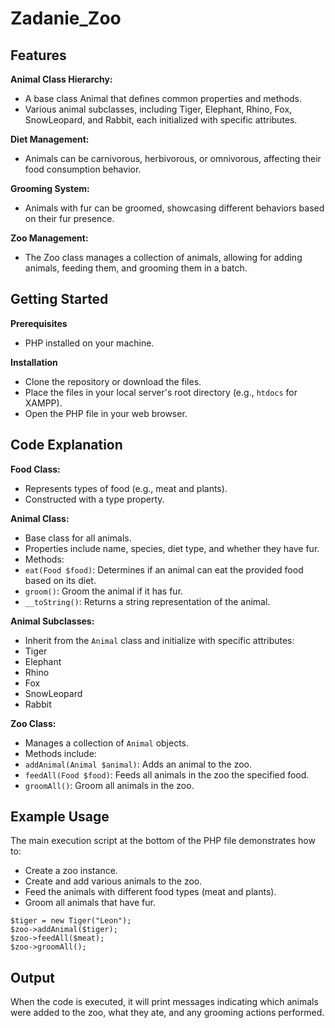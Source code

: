 # Zadanie_Zoo

## Features
**Animal Class Hierarchy:**
- A base class Animal that defines common properties and methods.
- Various animal subclasses, including Tiger, Elephant, Rhino, Fox, SnowLeopard, and Rabbit, each initialized with specific attributes.

**Diet Management:**
- Animals can be carnivorous, herbivorous, or omnivorous, affecting their food consumption behavior.

**Grooming System:**
- Animals with fur can be groomed, showcasing different behaviors based on their fur presence.

**Zoo Management:**
- The Zoo class manages a collection of animals, allowing for adding animals, feeding them, and grooming them in a batch.

## Getting Started
**Prerequisites**
- PHP installed on your machine.

**Installation**
- Clone the repository or download the files.
- Place the files in your local server's root directory (e.g., `htdocs` for XAMPP).
- Open the PHP file in your web browser.

## Code Explanation
**Food Class:**
- Represents types of food (e.g., meat and plants).
- Constructed with a type property.

**Animal Class:**
- Base class for all animals.
- Properties include name, species, diet type, and whether they have fur.
- Methods:
-   ```eat(Food $food)```: Determines if an animal can eat the provided food based on its diet.
-   ```groom()```: Groom the animal if it has fur.
-   ```__toString()```: Returns a string representation of the animal.

**Animal Subclasses:**
- Inherit from the `Animal` class and initialize with specific attributes:
-   Tiger
-   Elephant
-   Rhino
-   Fox
-   SnowLeopard
-   Rabbit

**Zoo Class:**
- Manages a collection of `Animal` objects.
- Methods include:
-   ```addAnimal(Animal $animal)```: Adds an animal to the zoo.
-   ```feedAll(Food $food)```: Feeds all animals in the zoo the specified food.
-   ```groomAll()```: Groom all animals in the zoo.

## Example Usage
The main execution script at the bottom of the PHP file demonstrates how to:
- Create a zoo instance.
- Create and add various animals to the zoo.
- Feed the animals with different food types (meat and plants).
- Groom all animals that have fur.
```$zoo = new Zoo();
$tiger = new Tiger("Leon");
$zoo->addAnimal($tiger);
$zoo->feedAll($meat);
$zoo->groomAll();
```
## Output
When the code is executed, it will print messages indicating which animals were added to the zoo, what they ate, and any grooming actions performed.

